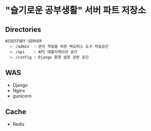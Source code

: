 ﻿# "슬기로운 공부생활" 서버 파트 저장소

## Directories

```
WISESTUDY-SERVER
  ㄴ /admin  : 관리 작업을 위한 백오피스 도구 작업공간
  ㄴ /api    : API 애플리케이션 공간
  ㄴ /config : Django 환경 설정 관련 공간
```

## WAS

- Django
- Nginx
- gunicorn

## Cache

- Redis

